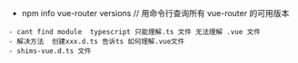 - npm info vue-router versions  // 用命令行查询所有 vue-router 的可用版本

```
- cant find module  typescript 只能理解.ts 文件 无法理解 .vue 文件
- 解决方法  创建xxx.d.ts 告诉ts 如何理解.vue文件
- shims-vue.d.ts 文件
```